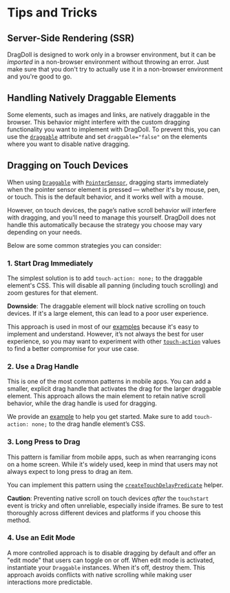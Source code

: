 # Tips and Tricks

## Server-Side Rendering (SSR)

DragDoll is designed to work only in a browser environment, but it can be _imported_ in a non-browser environment without throwing an error. Just make sure that you don't try to actually use it in a non-browser environment and you're good to go.

## Handling Natively Draggable Elements

Some elements, such as images and links, are natively draggable in the browser. This behavior might interfere with the custom dragging functionality you want to implement with DragDoll. To prevent this, you can use the [`draggable`](https://developer.mozilla.org/en-US/Web/HTML/Global_attributes/draggable) attribute and set `draggable="false"` on the elements where you want to disable native dragging.

## Dragging on Touch Devices

When using [`Draggable`](/draggable) with [`PointerSensor`](/pointer-sensor), dragging starts immediately when the pointer sensor element is pressed — whether it's by mouse, pen, or touch. This is the default behavior, and it works well with a mouse.

However, on touch devices, the page’s native scroll behavior _will_ interfere with dragging, and you’ll need to manage this yourself. DragDoll does not handle this automatically because the strategy you choose may vary depending on your needs.

Below are some common strategies you can consider:

### 1. Start Drag Immediately

The simplest solution is to add `touch-action: none;` to the draggable element's CSS. This will disable all panning (including touch scrolling) and zoom gestures for that element.

**Downside**: The draggable element will block native scrolling on touch devices. If it's a large element, this can lead to a poor user experience.

This approach is used in most of our [examples](/examples) because it's easy to implement and understand. However, it’s not always the best for user experience, so you may want to experiment with other [`touch-action`](https://developer.mozilla.org/en-US/Web/CSS/touch-action) values to find a better compromise for your use case.

### 2. Use a Drag Handle

This is one of the most common patterns in mobile apps. You can add a smaller, explicit drag handle that activates the drag for the larger draggable element. This approach allows the main element to retain native scroll behavior, while the drag handle is used for dragging.

We provide an [example](/examples#draggable-drag-handle) to help you get started. Make sure to add `touch-action: none;` to the drag handle element’s CSS.

### 3. Long Press to Drag

This pattern is familiar from mobile apps, such as when rearranging icons on a home screen. While it's widely used, keep in mind that users may not always expect to long press to drag an item.

You can implement this pattern using the [`createTouchDelayPredicate`](/draggable-helpers#createtouchdelaypredicate) helper.

**Caution**: Preventing native scroll on touch devices _after_ the `touchstart` event is tricky and often unreliable, especially inside iframes. Be sure to test thoroughly across different devices and platforms if you choose this method.

### 4. Use an Edit Mode

A more controlled approach is to disable dragging by default and offer an "edit mode" that users can toggle on or off. When edit mode is activated, instantiate your `Draggable` instances. When it's off, destroy them. This approach avoids conflicts with native scrolling while making user interactions more predictable.
